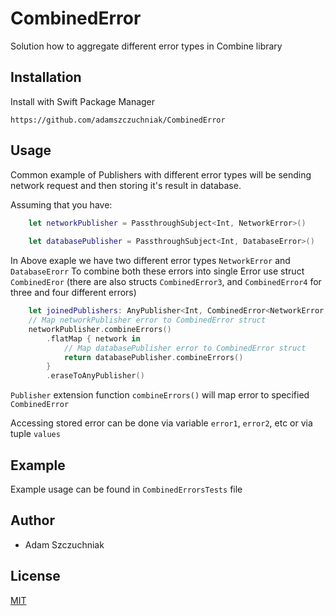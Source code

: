 # CombinedError
Solution how to aggregate different error types in Combine library

## Installation

Install with Swift Package Manager

```
https://github.com/adamszczuchniak/CombinedError
```

## Usage 
Common example of Publishers with different error types will be sending network request and then storing it's result in database.

Assuming that you have:
```swift
    let networkPublisher = PassthroughSubject<Int, NetworkError>()
        
    let databasePublisher = PassthroughSubject<Int, DatabaseError>()
```

In Above exaple we have two different error types `NetworkError` and `DatabaseErorr` 
To combine both these errors into single Error use struct `CombinedEror` (there are also structs `CombinedError3`, and `CombinedError4` for three and four different errors)

```swift 
    let joinedPublishers: AnyPublisher<Int, CombinedError<NetworkError, DatabaseError> > =
    // Map networkPublisher error to CombinedError struct
    networkPublisher.combineErrors()
        .flatMap { network in
            // Map databasePublisher error to CombinedError struct
            return databasePublisher.combineErrors()
        }
        .eraseToAnyPublisher()
```

`Publisher` extension function `combineErrors()` will map error to specified `CombinedError`

Accessing stored error can be done via variable `error1`, `error2`, etc or via tuple `values` 

## Example

Example usage can be found in `CombinedErrorsTests` file

## Author

- Adam Szczuchniak

## License

[MIT](https://github.com/adamszczuchniak/CombinedError?tab=MIT-1-ov-file)
